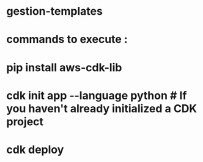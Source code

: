 # gestion-templates
# commands to execute :
# pip install aws-cdk-lib
# cdk init app --language python # If you haven't already initialized a CDK project
# cdk deploy